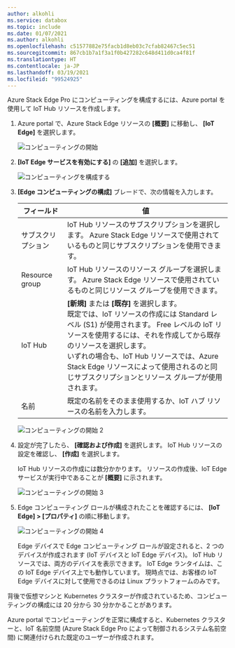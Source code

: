 ```yaml
---
author: alkohli
ms.service: databox
ms.topic: include
ms.date: 01/07/2021
ms.author: alkohli
ms.openlocfilehash: c51577882e75facb1d8eb03c7cfab82467c5ec51
ms.sourcegitcommit: 867cb1b7a1f3a1f0b427282c648d411d0ca4f81f
ms.translationtype: HT
ms.contentlocale: ja-JP
ms.lasthandoff: 03/19/2021
ms.locfileid: "99524925"
---
```

Azure Stack Edge Pro にコンピューティングを構成するには、Azure portal を使用して IoT Hub リソースを作成します。

1. Azure portal で、Azure Stack Edge リソースの **[概要]** に移動し、 **[IoT Edge]** を選択します。

   ![コンピューティングの開始](./media/azure-stack-edge-gateway-configure-compute/configure-compute-1.png)

2. **[IoT Edge サービスを有効にする]** の **[追加]** を選択します。

   ![コンピューティングを構成する](./media/azure-stack-edge-gateway-configure-compute/configure-compute-2.png)

3. **[Edge コンピューティングの構成]** ブレードで、次の情報を入力します。
   
    |フィールド  |値  |
    |---------|---------|
    |サブスクリプション     |IoT Hub リソースのサブスクリプションを選択します。 Azure Stack Edge リソースで使用されているものと同じサブスクリプションを使用できます。         |
    |Resource group     |IoT Hub リソースのリソース グループを選択します。 Azure Stack Edge リソースで使用されているものと同じリソース グループを使用できます。         |
    |IoT Hub     | **[新規]** または **[既存]** を選択します。 <br> 既定では、IoT リソースの作成には Standard レベル (S1) が使用されます。 Free レベルの IoT リソースを使用するには、それを作成してから既存のリソースを選択します。 <br> いずれの場合も、IoT Hub リソースでは、Azure Stack Edge リソースによって使用されるのと同じサブスクリプションとリソース グループが使用されます。     |
    |名前     |既定の名前をそのまま使用するか、IoT ハブ リソースの名前を入力します。         |

   ![コンピューティングの開始 2](./media/azure-stack-edge-gateway-configure-compute/configure-compute-3.png)

4. 設定が完了したら、 **[確認および作成]** を選択します。 IoT Hub リソースの設定を確認し、 **[作成]** を選択します。

   IoT Hub リソースの作成には数分かかります。 リソースの作成後、IoT Edge サービスが実行中であることが **[概要]** に示されます。

   ![コンピューティングの開始 3](./media/azure-stack-edge-gateway-configure-compute/configure-compute-4.png)

5. Edge コンピューティング ロールが構成されたことを確認するには、 **[IoT Edge] > [プロパティ]** の順に移動します。

   ![コンピューティングの開始 4](./media/azure-stack-edge-gateway-configure-compute/configure-compute-5.png)

   Edge デバイスで Edge コンピューティング ロールが設定されると、2 つのデバイスが作成されます (IoT デバイスと IoT Edge デバイス)。 IoT Hub リソースでは、両方のデバイスを表示できます。 IoT Edge ランタイムは、この IoT Edge デバイス上でも動作しています。 現時点では、お客様の IoT Edge デバイスに対して使用できるのは Linux プラットフォームのみです。

背後で仮想マシンと Kubernetes クラスターが作成されているため、コンピューティングの構成には 20 分から 30 分かかることがあります。

Azure portal でコンピューティングを正常に構成すると、Kubernetes クラスターと、IoT 名前空間 (Azure Stack Edge Pro によって制御されるシステム名前空間) に関連付けられた既定のユーザーが作成されます。

